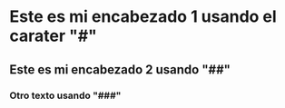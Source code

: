 # Este es mi encabezado 1 usando el carater "#"
## Este es mi encabezado 2 usando "##"
### Otro texto usando "###"
